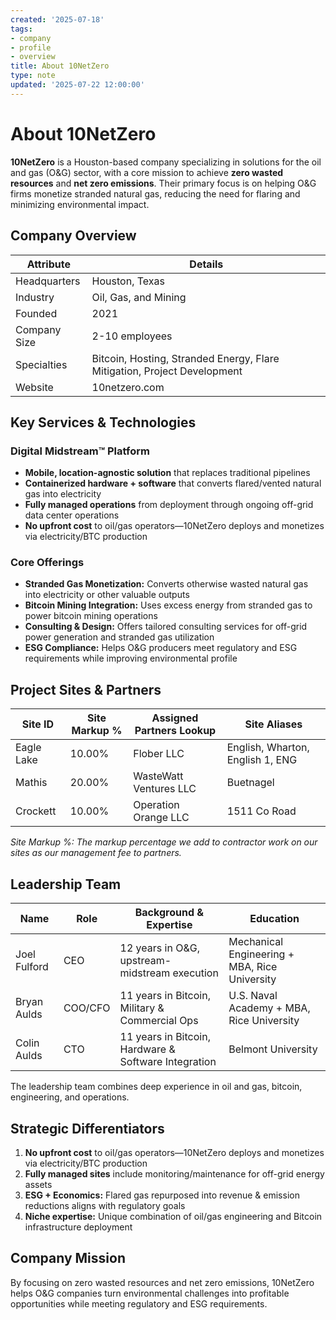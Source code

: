 ```yaml
---
created: '2025-07-18'
tags:
- company
- profile
- overview
title: About 10NetZero
type: note
updated: '2025-07-22 12:00:00'
---
```


# About 10NetZero

**10NetZero** is a Houston-based company specializing in solutions for the oil and gas (O&G) sector, with a core mission to achieve **zero wasted resources** and **net zero emissions**. Their primary focus is on helping O&G firms monetize stranded natural gas, reducing the need for flaring and minimizing environmental impact.

## Company Overview

| Attribute         | Details                                  |
|-------------------|------------------------------------------|
| Headquarters      | Houston, Texas                           |
| Industry          | Oil, Gas, and Mining                     |
| Founded           | 2021                                     |
| Company Size      | 2-10 employees                           |
| Specialties       | Bitcoin, Hosting, Stranded Energy, Flare Mitigation, Project Development |
| Website           | 10netzero.com                            |

## Key Services & Technologies

### Digital Midstream™ Platform
- **Mobile, location-agnostic solution** that replaces traditional pipelines
- **Containerized hardware + software** that converts flared/vented natural gas into electricity
- **Fully managed operations** from deployment through ongoing off-grid data center operations
- **No upfront cost** to oil/gas operators—10NetZero deploys and monetizes via electricity/BTC production

### Core Offerings
- **Stranded Gas Monetization:** Converts otherwise wasted natural gas into electricity or other valuable outputs
- **Bitcoin Mining Integration:** Uses excess energy from stranded gas to power bitcoin mining operations
- **Consulting & Design:** Offers tailored consulting services for off-grid power generation and stranded gas utilization
- **ESG Compliance:** Helps O&G producers meet regulatory and ESG requirements while improving environmental profile

## Project Sites & Partners

| Site ID    | Site Markup % | Assigned Partners Lookup    | Site Aliases                      |
|------------|---------------|----------------------------|-----------------------------------|
| Eagle Lake | 10.00%        | Flober LLC                 | English, Wharton, English 1, ENG |
| Mathis     | 20.00%        | WasteWatt Ventures LLC     | Buetnagel                         |
| Crockett   | 10.00%        | Operation Orange LLC       | 1511 Co Road                      |

*Site Markup %: The markup percentage we add to contractor work on our sites as our management fee to partners.*

## Leadership Team

| Name           | Role          | Background & Expertise                                  | Education |
|----------------|---------------|---------------------------------------------------------|-----------|
| Joel Fulford   | CEO           | 12 years in O&G, upstream-midstream execution         | Mechanical Engineering + MBA, Rice University |
| Bryan Aulds    | COO/CFO       | 11 years in Bitcoin, Military & Commercial Ops        | U.S. Naval Academy + MBA, Rice University |
| Colin Aulds    | CTO           | 11 years in Bitcoin, Hardware & Software Integration   | Belmont University |

The leadership team combines deep experience in oil and gas, bitcoin, engineering, and operations.

## Strategic Differentiators

1. **No upfront cost** to oil/gas operators—10NetZero deploys and monetizes via electricity/BTC production
2. **Fully managed sites** include monitoring/maintenance for off-grid energy assets
3. **ESG + Economics:** Flared gas repurposed into revenue & emission reductions aligns with regulatory goals
4. **Niche expertise:** Unique combination of oil/gas engineering and Bitcoin infrastructure deployment

## Company Mission

By focusing on zero wasted resources and net zero emissions, 10NetZero helps O&G companies turn environmental challenges into profitable opportunities while meeting regulatory and ESG requirements.